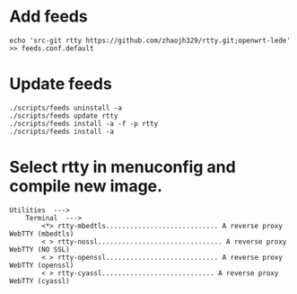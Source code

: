 # Add feeds
    
    echo 'src-git rtty https://github.com/zhaojh329/rtty.git;openwrt-lede' >> feeds.conf.default

# Update feeds

    ./scripts/feeds uninstall -a
    ./scripts/feeds update rtty
    ./scripts/feeds install -a -f -p rtty
    ./scripts/feeds install -a

# Select rtty in menuconfig and compile new image.

	Utilities  --->
    	Terminal  --->
        	<*> rtty-mbedtls............................ A reverse proxy WebTTY (mbedtls)
        	< > rtty-nossl............................... A reverse proxy WebTTY (NO SSL)
        	< > rtty-openssl............................ A reverse proxy WebTTY (openssl)
        	< > rtty-cyassl............................ A reverse proxy WebTTY (cyassl)

